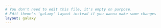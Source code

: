 ```yaml
---
# You don't need to edit this file, it's empty on purpose.
# Edit theme's 'galaxy' layout instead if you wanna make some changes
layout: galaxy
---
```


